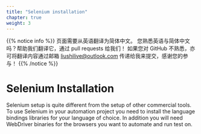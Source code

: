 ```yaml
---
title: "Selenium installation"
chapter: true
weight: 3
---
```


{{% notice info %}}
<i class="fas fa-language"></i> 页面需要从英语翻译为简体中文。
您熟悉英语与简体中文吗？帮助我们翻译它，通过 pull requests 给我们！
如果您对 GitHub 不熟悉，亦可将翻译内容通过邮箱 <liushilive@outlook.com> 传递给我来提交，感谢您的参与！
{{% /notice %}}

# Selenium Installation

Selenium setup is quite different from the setup of other commercial tools. To use Selenium in your automation project you need to install the language bindings libraries for your language of choice. In addition you will need WebDriver binaries for the browsers you want to automate and run test on.